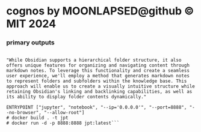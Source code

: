 # cognos by MOONLAPSED@github © MIT 2024

### primary outputs

```"When aiming for a unified learning experience across knowledge bases A and B, aligning and integrating B's ontology and pedagogical structure with A's is crucial. This indicates that before incorporating B into A, we need to ensure that B's ontology (the nature and categorization of its concepts) and pedagogy (the methodology of teaching or organizing information) are compatible with A."

"While Obsidian supports a hierarchical folder structure, it also offers unique features for organizing and navigating content through markdown notes. To leverage this functionality and create a seamless user experience, we'll employ a method that generates markdown notes to represent folders and subfolders within the knowledge base. This approach will enable us to create a visually intuitive structure while retaining Obsidian's linking and backlinking capabilities, as well as its ability to display folder contents dynamically."
```

```
ENTRYPOINT ["jupyter", "notebook", "--ip='0.0.0.0'", "--port=8888", "--no-browser", "--allow-root"]
# docker build . -t jpt
# docker run -d -p 8888:8888 jpt:latest```